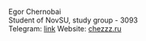 Egor Chernobai \
Student of NovSU, study group - 3093 \
Telegram: [link](https://t.me/another_useless_nickname)
Website: [chezzz.ru](https://chezzz.ru/)
